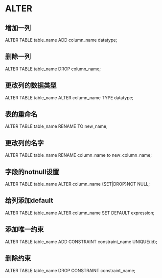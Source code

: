 # ALTER

## 增加一列
ALTER TABLE table_name ADD column_name datatype;

## 删除一列
ALTER TABLE table_name DROP column_name;

## 更改列的数据类型
ALTER TABLE table_name ALTER column_name TYPE datatype;

## 表的重命名
ALTER TABLE table_name RENAME TO new_name;

## 更改列的名字
ALTER TABLE table_name RENAME column_name to new_column_name;

## 字段的notnull设置
ALTER TABLE table_name ALTER column_name {SET|DROP}NOT NULL;

## 给列添加default
ALTER TABLE table_name ALTER column_name SET DEFAULT expression;

## 添加唯一约束
ALTER TABLE table_name ADD CONSTRAINT constraint_name UNIQUE(id);

## 删除约束
ALTER TABLE table_name DROP CONSTRAINT constraint_name;



